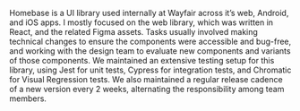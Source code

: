 Homebase is a UI library used internally at Wayfair across it’s web, Android, and iOS apps. I mostly focused on the web library, which was written in React, and the related Figma assets. Tasks usually involved making technical changes to ensure the components were accessible and bug-free, and working with the design team to evaluate new components and variants of those components. We maintained an extensive testing setup for this library, using Jest for unit tests, Cypress for integration tests, and Chromatic for Visual Regression tests. We also maintained a regular release cadence of a new version every 2 weeks, alternating the responsibility among team members.

